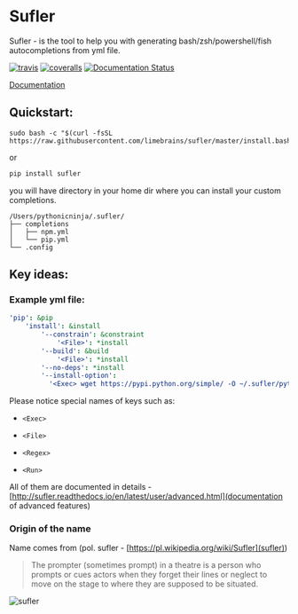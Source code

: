 # Sufler
 
Sufler - is the tool to help you with generating bash/zsh/powershell/fish autocompletions from yml file. 

[![travis](https://img.shields.io/travis/limebrains/sufler.svg)](https://travis-ci.org/limebrains/sufler)
[![coveralls](https://coveralls.io/repos/limebrains/sufler/badge.svg?branch=master&service=github)](https://coveralls.io/github/limebrains/sufler?branch=master)
[![Documentation Status](https://readthedocs.org/projects/sufler/badge/?version=latest)](http://sufler.readthedocs.io/en/latest/?badge=latest)

[Documentation](http://sufler.readthedocs.io/en/latest/?badge=latest)
 
## Quickstart:
```
sudo bash -c "$(curl -fsSL https://raw.githubusercontent.com/limebrains/sufler/master/install.bash)"
```

or

```bash
pip install sufler
```

you will have directory in your home dir where you can install your custom completions.
```
/Users/pythonicninja/.sufler/
├── completions
│   ├── npm.yml
│   └── pip.yml
└── .config
```

## Key ideas:

### Example yml file:
```yaml
'pip': &pip
    'install': &install
        '--constrain': &constraint
            '<File>': *install
        '--build': &build
            '<File>': *install
        '--no-deps': *install
        '--install-option':
          '<Exec> wget https://pypi.python.org/simple/ -O ~/.sufler/python_completions -c -q && cat ~/.sufler/python_completions | cut -d ">" -f 2 | cut -d "<" -f 1 | grep "^TREE~1.*"': *install
```

Please notice special names of keys such as:

- `<Exec>`

- `<File>`

- `<Regex>`

- `<Run>`

All of them are documented in details - [http://sufler.readthedocs.io/en/latest/user/advanced.html](documentation of advanced features)

### Origin of the name
Name comes from (pol. sufler - [https://pl.wikipedia.org/wiki/Sufler](sufler))  
> The prompter (sometimes prompt) in a theatre is a person who prompts or cues actors when they forget their lines or neglect to move on the stage to where they are supposed to be situated. 
 
![sufler](https://i.imgur.com/MWrtIhi.jpg)

